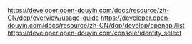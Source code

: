 https://developer.open-douyin.com/docs/resource/zh-CN/dop/overview/usage-guide
https://developer.open-douyin.com/docs/resource/zh-CN/dop/develop/openapi/list
https://developer.open-douyin.com/console/identity_select
